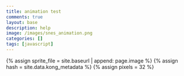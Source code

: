 ```yaml
---
title: animation test
comments: true
layout: base
description: help
image: /images/snes_animation.png
categories: []
tags: [javascript]
---
```


{% assign sprite_file = site.baseurl | append: page.image %}  <!--- Liquid concatentation --->
{% assign hash = site.data.kong_metadata %}  <!--- Liquid list variable created from file containing mario metatdata for sprite --->
{% assign pixels = 32 %} <!--- Liquid integer assignment --->


<!--- HTML for page contains <p> tag named "mario" and class properties for a "sprite"  -->
<p id="mario" class="sprite"></p>
  

<!--- Embedded Cascading Style Sheet (CSS) rules, defines how HTML elements look --->
<style>
  /* CSS style rules for the elements id and class above...
  */
  .sprite {
    height: {{32}}px;
    width: {{pixels}}px;
    background-image: url('{{sprite_file}}');
    background-repeat: no-repeat;
  }

  /* background position of sprite element */
  #mario {
    background-position: calc({{animations[0].col}} * {{pixels}} * -1px) calc({{animations[0].row}} * {{pixels}} * -1px);
  }
</style>

<script>
  ////////// convert yml hash to javascript key value objects /////////

  var mario_metadata = {}; //key, value object
  {% for key in hash %}  
  
  var key = "{{key | first}}"  //key
  var values = {} //values object
  values["row"] = {{key.row}}
  values["col"] = {{key.col}}
  values["frames"] = {{key.frames}}
  mario_metadata[key] = values; //key with values added

  {% endfor %}

  ////////// animation control object /////////

  class Mario {
    constructor(meta_data) {
      this.tID = null;  //capture setInterval() task ID
      this.positionX = 0;  // current position of sprite in X direction
      this.currentSpeed = 0;
      this.marioElement = document.getElementById("mario"); //HTML element of sprite
      this.pixels = {{pixels}}; //pixel offset of images in the sprite, set by liquid constant
      this.interval = 200; //animation time interval
      this.columnPix = 32;
      this.obj = meta_data; 
      this.marioElement.style.position = "absolute";
    }

    animate(obj, speed) {
      let frame = 0;
      const row = obj.row * this.pixels; //row does not change
      this.currentSpeed = speed;

      this.tID = setInterval(() => {
        const col = (frame + obj.col) * this.columnPix; // set next column to goto
        this.marioElement.style.backgroundPosition = `-${col}px -${row}px`; 
        this.marioElement.style.left = `${this.positionX}px`;

        this.positionX += speed;
        frame = (frame + 1) % obj.frames; // mod the frame value set in .yml

        const viewportWidth = window.innerWidth;
        if (this.positionX > viewportWidth - this.pixels) { // if speed is more than
          document.documentElement.scrollLeft = this.positionX - viewportWidth + this.pixels; // moves left
        }
      }, this.interval);
    }

    startWalking() {
      this.stopAnimate();
      this.animate(this.obj["Walk"], 3);
    }

    startResting() {
      this.animate(this.obj["Rest"], 0);
    }

    stopAnimate() {
      clearInterval(this.tID);
    }
    startJumping() {
      this.stopAnimate();
      this.animate(this.obj["Jump"], 3);
    }
    crouch() {
      this.stopAnimate();
      this.animate(this.obj["Crouching"], 0)
    }
    walkLeft() {
      this.stopAnimate();
      this.animate(this.obj["WalkL"], 3)
    }
  }

  const mario = new Mario(mario_metadata);

  ////////// event control /////////


  window.addEventListener("keydown", (event) => {
    if (event.key === "ArrowRight") {
      event.preventDefault();
      if (event.repeat) {
        mario.startWalking();
      } else {
        if (mario.currentSpeed === 0) {
          mario.startWalking();
        } else if (mario.currentSpeed === 3) {
          mario.startWalking();
        }
      }
    } else if (event.key === "ArrowLeft") {
      event.preventDefault();
      mario.walkLeft();
      //mario.stopAnimate();
     // if (event.repeat) {
       // mario.stopAnimate();
     // } else {
       // mario.startWalking();
   //   }
    }
    else if (event.key === "ArrowUp") {
      event.preventDefault();
      mario.startJumping();
    }
    else if (event.key === "ArrowDown") {
      event.preventDefault();
      mario.crouch();
    }
  });
  //start animation on page load or page refresh
  document.addEventListener("DOMContentLoaded", () => {
    // adjust sprite size for high pixel density devices
    const scale = window.devicePixelRatio;
    const sprite = document.querySelector(".sprite");
    sprite.style.transform = `scale(${1 * scale})`;
    mario.startResting();
  });

</script>
